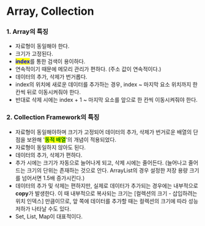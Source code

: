 # Array, Collection

### 1. Array의 특징

* 자료형이 동일해야 한다.
* 크기가 고정된다.
* <mark style="color:blue;">**index**</mark>를 통한 검색이 용이하다.
* 연속적이기 때문에 메모리 관리가 편하다. (주소 값이 연속적이다.)
* 데이터의 추가, 삭제가 번거롭다.
* index의 위치에 새로운 데이터를 추가하는 경우, index \~ 마지막 요소 위치까지 한 칸씩 뒤로 이동시켜줘야 한다.
* 반대로 삭제 시에는 index + 1 \~ 마지막 요소를 앞으로 한 칸씩 이동시켜줘야 한다.



### 2. Collection Framework의 특징

* 자료형이 동일해야하며 크기가 고정되어 데이터의 추가, 삭제가 번거로운 배열의 단점을 보완해 '<mark style="color:green;">**동적 배열**</mark>'의 개념이 적용되었다.
* 자료형이 동일하지 않아도 된다.
* 데이터의 추가, 삭제가 편하다.
* 추가 시에는 크기가 자동으로 늘어나게 되고, 삭제 시에는 줄어든다. (늘어나고 줄어드는 크기의 단위는 존재하는 것으로 안다. ArrayList의 경우 설정한 저장 용량 크기를 넘어서면 1.5배 증가시킨다.)
* 데이터의 추가 및 삭제는 편하지만, 실제로 데이터가 추가되는 경우에는 내부적으로 **copy**가 발생한다. 이 때 내부적으로 복사되는 크기는 \[컬렉션의 크기 - 삽입하려는 위치 인덱스] 만큼이므로, 앞 쪽에 데이터를 추가할 때는 컬렉션의 크기에 따라 성능 저하가 나타날 수도 있다.
* Set, List, Map이 대표적이다.
